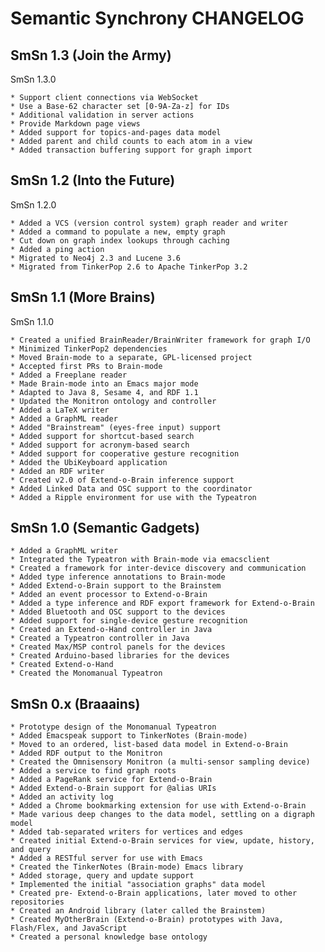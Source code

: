 Semantic Synchrony CHANGELOG
====================

SmSn 1.3 (Join the Army)
----------------------------------------
SmSn 1.3.0
~~~~~~~~~~~~~~~~~~~~~~~~~~~~~~~~~~~~~~~~~~~~~~~~~~~~~~~~~~~~~~~~~~~~~~~~~~~~~~~~
* Support client connections via WebSocket
* Use a Base-62 character set [0-9A-Za-z] for IDs
* Additional validation in server actions
* Provide Markdown page views
* Added support for topics-and-pages data model
* Added parent and child counts to each atom in a view
* Added transaction buffering support for graph import
~~~~~~~~~~~~~~~~~~~~~~~~~~~~~~~~~~~~~~~~~~~~~~~~~~~~~~~~~~~~~~~~~~~~~~~~~~~~~~~~

SmSn 1.2 (Into the Future)
----------------------------------------
SmSn 1.2.0
~~~~~~~~~~~~~~~~~~~~~~~~~~~~~~~~~~~~~~~~~~~~~~~~~~~~~~~~~~~~~~~~~~~~~~~~~~~~~~~~
* Added a VCS (version control system) graph reader and writer
* Added a command to populate a new, empty graph
* Cut down on graph index lookups through caching
* Added a ping action
* Migrated to Neo4j 2.3 and Lucene 3.6
* Migrated from TinkerPop 2.6 to Apache TinkerPop 3.2
~~~~~~~~~~~~~~~~~~~~~~~~~~~~~~~~~~~~~~~~~~~~~~~~~~~~~~~~~~~~~~~~~~~~~~~~~~~~~~~~

SmSn 1.1 (More Brains)
----------------------------------------
SmSn 1.1.0
~~~~~~~~~~~~~~~~~~~~~~~~~~~~~~~~~~~~~~~~~~~~~~~~~~~~~~~~~~~~~~~~~~~~~~~~~~~~~~~~
* Created a unified BrainReader/BrainWriter framework for graph I/O
* Minimized TinkerPop2 dependencies
* Moved Brain-mode to a separate, GPL-licensed project
* Accepted first PRs to Brain-mode
* Added a Freeplane reader
* Made Brain-mode into an Emacs major mode
* Adapted to Java 8, Sesame 4, and RDF 1.1
* Updated the Monitron ontology and controller
* Added a LaTeX writer
* Added a GraphML reader
* Added "Brainstream" (eyes-free input) support
* Added support for shortcut-based search
* Added support for acronym-based search
* Added support for cooperative gesture recognition
* Added the UbiKeyboard application
* Added an RDF writer
* Created v2.0 of Extend-o-Brain inference support
* Added Linked Data and OSC support to the coordinator
* Added a Ripple environment for use with the Typeatron
~~~~~~~~~~~~~~~~~~~~~~~~~~~~~~~~~~~~~~~~~~~~~~~~~~~~~~~~~~~~~~~~~~~~~~~~~~~~~~~~

SmSn 1.0 (Semantic Gadgets)
----------------------------------------
~~~~~~~~~~~~~~~~~~~~~~~~~~~~~~~~~~~~~~~~~~~~~~~~~~~~~~~~~~~~~~~~~~~~~~~~~~~~~~~~
* Added a GraphML writer
* Integrated the Typeatron with Brain-mode via emacsclient
* Created a framework for inter-device discovery and communication
* Added type inference annotations to Brain-mode
* Added Extend-o-Brain support to the Brainstem
* Added an event processor to Extend-o-Brain
* Added a type inference and RDF export framework for Extend-o-Brain
* Added Bluetooth and OSC support to the devices
* Added support for single-device gesture recognition
* Created an Extend-o-Hand controller in Java
* Created a Typeatron controller in Java
* Created Max/MSP control panels for the devices
* Created Arduino-based libraries for the devices
* Created Extend-o-Hand
* Created the Monomanual Typeatron
~~~~~~~~~~~~~~~~~~~~~~~~~~~~~~~~~~~~~~~~~~~~~~~~~~~~~~~~~~~~~~~~~~~~~~~~~~~~~~~~

SmSn 0.x (Braaains)
----------------------------------------
~~~~~~~~~~~~~~~~~~~~~~~~~~~~~~~~~~~~~~~~~~~~~~~~~~~~~~~~~~~~~~~~~~~~~~~~~~~~~~~~
* Prototype design of the Monomanual Typeatron
* Added Emacspeak support to TinkerNotes (Brain-mode)
* Moved to an ordered, list-based data model in Extend-o-Brain
* Added RDF output to the Monitron
* Created the Omnisensory Monitron (a multi-sensor sampling device)
* Added a service to find graph roots
* Added a PageRank service for Extend-o-Brain
* Added Extend-o-Brain support for @alias URIs
* Added an activity log
* Added a Chrome bookmarking extension for use with Extend-o-Brain
* Made various deep changes to the data model, settling on a digraph model
* Added tab-separated writers for vertices and edges
* Created initial Extend-o-Brain services for view, update, history, and query
* Added a RESTful server for use with Emacs
* Created the TinkerNotes (Brain-mode) Emacs library
* Added storage, query and update support
* Implemented the initial "association graphs" data model
* Created pre- Extend-o-Brain applications, later moved to other repositories
* Created an Android library (later called the Brainstem)
* Created MyOtherBrain (Extend-o-Brain) prototypes with Java, Flash/Flex, and JavaScript
* Created a personal knowledge base ontology
~~~~~~~~~~~~~~~~~~~~~~~~~~~~~~~~~~~~~~~~~~~~~~~~~~~~~~~~~~~~~~~~~~~~~~~~~~~~~~~~

